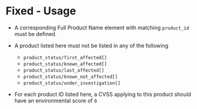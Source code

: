 # Fixed - Usage

* A corresponding Full Product Name element with matching `product_id` must be
  defined.

* A product listed here must not be listed in any of the following

  * `product_status/first_affected[]`
  * `product_status/known_affected[]`
  * `product_status/last_affected[]`
  * `product_status/known_not_affected[]`
  * `product_status/under_investigation[]`

* For each product ID listed here, a CVSS applying to this product should have
  an environmental score of `0`
